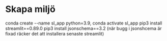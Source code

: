 # Skapa miljö
conda create --name sl_app python=3.9, conda activate sl_app
pip3 install streamlit==0.89.0
pip3 install jsonschema==3.2
(när bugg i jsonshcema är fixad räcker det att installera senaste streamlit)